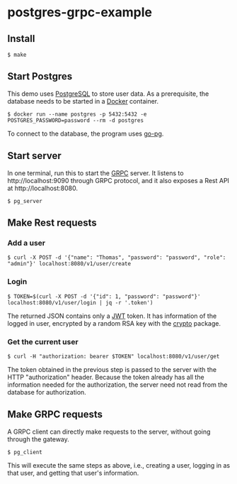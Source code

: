 # postgres-grpc-example

## Install

```$bash
$ make
```

## Start Postgres

This demo uses [PostgreSQL](https://www.postgresql.org/) to store user data. As a prerequisite, the database needs to be
started in a [Docker](https://www.docker.com/) container.

```$bash
$ docker run --name postgres -p 5432:5432 -e POSTGRES_PASSWORD=password --rm -d postgres
```

To connect to the database, the program uses [go-pg](https://github.com/go-pg/pg).

## Start server

In one terminal, run this to start the [GRPC](https://grpc.io/) server. It listens to http://localhost:9090 through GRPC
protocol, and it also exposes a Rest API at http://localhost:8080.
```$bash
$ pg_server
```

## Make Rest requests

### Add a user

```$bash
$ curl -X POST -d '{"name": "Thomas", "password": "password", "role": "admin"}' localhost:8080/v1/user/create
```

### Login

```$bash
$ TOKEN=$(curl -X POST -d '{"id": 1, "password": "password"}' localhost:8080/v1/user/login | jq -r '.token')
```

The returned JSON contains only a [JWT](https://jwt.io/) token. It has information of the logged in user, encrypted by a
random RSA key with the [crypto](https://github.com/golang/crypto) package.

### Get the current user

```$bash
$ curl -H "authorization: bearer $TOKEN" localhost:8080/v1/user/get
```

The token obtained in the previous step is passed to the server with the HTTP "authorization" header. Because the token
already has all the information needed for the authorization, the server need not read from the database for
authorization.

## Make GRPC requests

A GRPC client can directly make requests to the server, without going through the gateway.

```$bash
$ pg_client
```

This will execute the same steps as above, i.e., creating a user, logging in as that user, and getting that user's
information.
